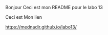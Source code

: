 Bonjour Ceci est mon README pour le labo 13 

Ceci est Mon lien

https://mednadir.github.io/labo13/

